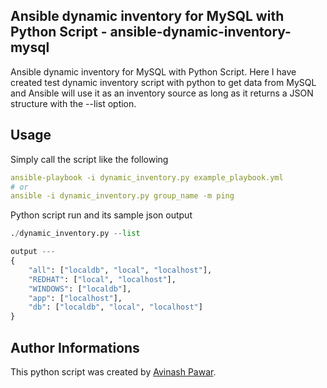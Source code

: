 ## Ansible dynamic inventory for MySQL with Python Script - ansible-dynamic-inventory-mysql
Ansible dynamic inventory for MySQL with Python Script. Here I have created test dynamic inventory script with python to get data from MySQL and Ansible will use it as an inventory source as long as it returns a JSON structure with the --list option.

## Usage
Simply call the script like the following

```yml
ansible-playbook -i dynamic_inventory.py example_playbook.yml
# or
ansible -i dynamic_inventory.py group_name -m ping
```
Python script run and its sample json output
```python
./dynamic_inventory.py --list

output ---
{
	"all": ["localdb", "local", "localhost"],
	"REDHAT": ["local", "localhost"],
	"WINDOWS": ["localdb"],
	"app": ["localhost"],
	"db": ["localdb", "local", "localhost"]
}
```
## Author Informations

This python script was created by [Avinash Pawar](http://devopstechie.com).
